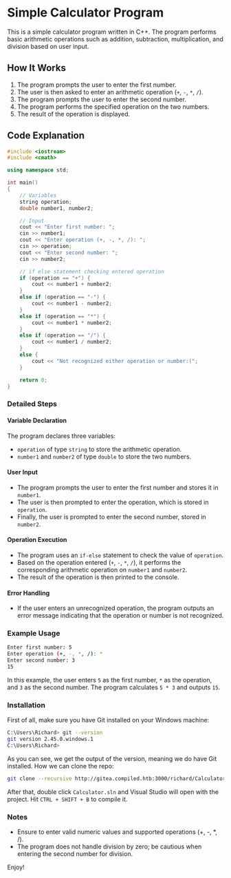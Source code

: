 # Simple Calculator Program

This is a simple calculator program written in C++. The program performs basic arithmetic operations such as addition, subtraction, multiplication, and division based on user input.

## How It Works

1. The program prompts the user to enter the first number.
2. The user is then asked to enter an arithmetic operation (`+`, `-`, `*`, `/`).
3. The program prompts the user to enter the second number.
4. The program performs the specified operation on the two numbers.
5. The result of the operation is displayed.

## Code Explanation
                
```cpp
#include <iostream>
#include <cmath>

using namespace std;

int main()
{
    // Variables
    string operation;
    double number1, number2;

    // Input
    cout << "Enter first number: ";
    cin >> number1; 
    cout << "Enter operation (+, -, *, /): ";
    cin >> operation;
    cout << "Enter second number: ";
    cin >> number2;

    // if else statement checking entered operation
    if (operation == "+") {
        cout << number1 + number2; 
    } 
    else if (operation == "-") {
        cout << number1 - number2;
    } 
    else if (operation == "*") {
        cout << number1 * number2;
    } 
    else if (operation == "/") {
        cout << number1 / number2;
    }
    else {
        cout << "Not recognized either operation or number:(";
    }

    return 0;
}
```

### Detailed Steps

#### Variable Declaration
The program declares three variables:
- `operation` of type `string` to store the arithmetic operation.
- `number1` and `number2` of type `double` to store the two numbers.

#### User Input
- The program prompts the user to enter the first number and stores it in `number1`.
- The user is then prompted to enter the operation, which is stored in `operation`.
- Finally, the user is prompted to enter the second number, stored in `number2`.

#### Operation Execution
- The program uses an `if-else` statement to check the value of `operation`.
- Based on the operation entered (`+`, `-`, `*`, `/`), it performs the corresponding arithmetic operation on `number1` and `number2`.
- The result of the operation is then printed to the console.

#### Error Handling
- If the user enters an unrecognized operation, the program outputs an error message indicating that the operation or number is not recognized.

### Example Usage

```bash
Enter first number: 5
Enter operation (+, -, *, /): *
Enter second number: 3
15
```

In this example, the user enters `5` as the first number, `*` as the operation, and `3` as the second number. The program calculates `5 * 3` and outputs `15`.

### Installation
First of all, make sure you have Git installed on your Windows machine:

```bash
C:\Users\Richard> git --version
git version 2.45.0.windows.1
C:\Users\Richard>
```

As you can see, we get the output of the version, meaning we do have Git installed. How we can clone the repo:

```bash
git clone --recursive http://gitea.compiled.htb:3000/richard/Calculator.git
```

After that, double click `Calculator.sln` and Visual Studio will open with the project. Hit `CTRL + SHIFT + B` to compile it.

### Notes
- Ensure to enter valid numeric values and supported operations (+, -, *, /).
- The program does not handle division by zero; be cautious when entering the second number for division.

Enjoy!